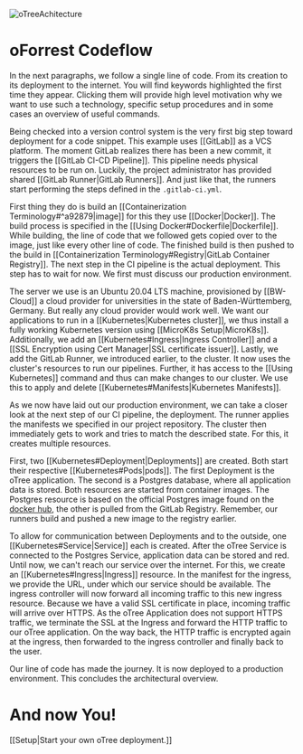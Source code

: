 

![oTreeAchitecture](./attachments/oTreeArchitecture.drawio.svg)

<oTreeArchitecture />

# oForrest Codeflow

In the next paragraphs, we follow a single line of code. From its creation to
its deployment to the internet. You will find keywords highlighted the first
time they appear. Clicking them will provide high level motivation why we want
to use such a technology, specific setup procedures and in some cases an
overview of useful commands.

Being checked into a version control system is the very first big step toward
deployment for a code snippet. This example uses [[GitLab]] as a VCS platform.
The moment GitLab realizes there has been a new commit, it triggers the
[[GitLab CI-CD Pipeline]]. This pipeline needs physical resources to be run on.
Luckily, the project administrator has provided shared
[[GitLab Runner|GitLab Runners]]. And just like that, the runners start
performing the steps defined in the `.gitlab-ci.yml`.

First thing they do is build an [[Containerization Terminology#^a92879|image]]
for this they use [[Docker|Docker]]. The build process is specified in the
[[Using Docker#Dockerfile|Dockerfile]]. While building, the line of code that we
followed gets copied over to the image, just like every other line of code. The
finished build is then pushed to the build in
[[Containerization Terminology#Registry|GitLab Container Registry]]. The next
step in the CI pipeline is the actual deployment. This step has to wait for now.
We first must discuss our production environment.

The server we use is an Ubuntu 20.04 LTS machine, provisioned by [[BW-Cloud]] a
cloud provider for universities in the state of Baden-Württemberg, Germany. But
really any cloud provider would work well. We want our applications to run in a
[[Kubernetes|Kubernetes cluster]], we thus install a fully working Kubernetes
version using [[MicroK8s Setup|MicroK8s]]. Additionally, we add an
[[Kubernetes#Ingress|Ingress Controller]] and a
[[SSL Encryption using Cert Manager|SSL certificate issuer]]. Lastly, we add the
GitLab Runner, we introduced earlier, to the cluster. It now uses the cluster's
resources to run our pipelines. Further, it has access to the
[[Using Kubernetes]] command and thus can make changes to our cluster. We use
this to apply and delete [[Kubernetes#Manifests|Kubernetes Manifests]].

As we now have laid out our production environment, we can take a closer look at
the next step of our CI pipeline, the deployment. The runner applies the
manifests we specified in our project repository. The cluster then immediately
gets to work and tries to match the described state. For this, it creates
multiple resources.

First, two [[Kubernetes#Deployment|Deployments]] are created. Both start their
respective [[Kubernetes#Pods|pods]]. The first Deployment is the oTree
application. The second is a Postgres database, where all application data is
stored. Both resources are started from container images. The Postgres resource
is based on the official Postgres image found on the
[docker hub](https://hub.docker.com/_/postgres), the other is pulled from the
GitLab Registry. Remember, our runners build and pushed a new image to the
registry earlier.

To allow for communication between Deployments and to the outside, one
[[Kubernetes#Service|Service]] each is created. After the oTree Service is
connected to the Postgres Service, application data can be stored and red. Until
now, we can't reach our service over the internet. For this, we create an
[[Kubernetes#Ingress|Ingress]] resource. In the manifest for the ingress, we
provide the URL, under which our service should be available. The ingress
controller will now forward all incoming traffic to this new ingress resource.
Because we have a valid SSL certificate in place, incoming traffic will arrive
over HTTPS. As the oTree Application does not support HTTPS traffic, we
terminate the SSL at the Ingress and forward the HTTP traffic to our oTree
application. On the way back, the HTTP traffic is encrypted again at the
ingress, then forwarded to the ingress controller and finally back to the user.

Our line of code has made the journey. It is now deployed to a production
environment. This concludes the architectural overview.

# And now You!

[[Setup|Start your own oTree deployment.]]
